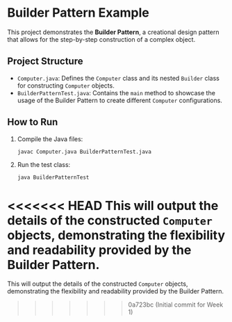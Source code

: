 # Builder Pattern Example

This project demonstrates the **Builder Pattern**, a creational design pattern that allows for the step-by-step construction of a complex object.

## Project Structure

- `Computer.java`: Defines the `Computer` class and its nested `Builder` class for constructing `Computer` objects.
- `BuilderPatternTest.java`: Contains the `main` method to showcase the usage of the Builder Pattern to create different `Computer` configurations.

## How to Run

1. Compile the Java files:
   ```bash
   javac Computer.java BuilderPatternTest.java
   ```
2. Run the test class:
   ```bash
   java BuilderPatternTest
   ```

<<<<<<< HEAD
This will output the details of the constructed `Computer` objects, demonstrating the flexibility and readability provided by the Builder Pattern. 
=======
This will output the details of the constructed `Computer` objects, demonstrating the flexibility and readability provided by the Builder Pattern. 
>>>>>>> 0a723bc (Initial commit for Week 1)
